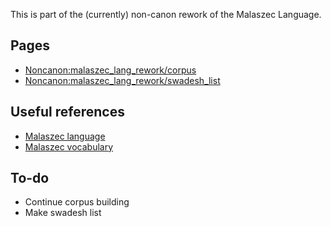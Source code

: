 This is part of the (currently) non-canon rework of the Malaszec
Language.

## Pages

- [Noncanon:malaszec_lang_rework/corpus](Noncanon:malaszec_lang_rework/corpus "wikilink")
- [Noncanon:malaszec_lang_rework/swadesh_list](Noncanon:malaszec_lang_rework/swadesh_list "wikilink")

## Useful references

- [Malaszec language](Malaszec_language "wikilink")
- [Malaszec vocabulary](Malaszec_vocabulary "wikilink")

## To-do

- Continue corpus building
- Make swadesh list